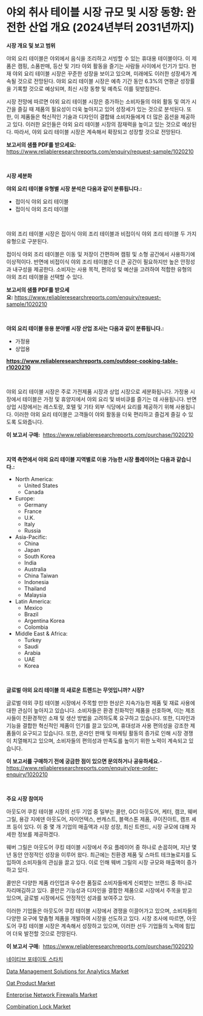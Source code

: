<p><h1>야외 취사 테이블 시장 규모 및 시장 동향: 완전한 산업 개요 (2024년부터 2031년까지)</h1></p><p><strong>시장 개요 및 보고 범위</strong></p>
<p><p>야외 요리 테이블은 야외에서 음식을 조리하고 서빙할 수 있는 휴대용 테이블이다. 이 제품은 캠핑, 소품판매, 등산 및 기타 야외 활동을 즐기는 사람들 사이에서 인기가 있다. 현재 야외 요리 테이블 시장은 꾸준한 성장을 보이고 있으며, 미래에도 이러한 성장세가 계속될 것으로 전망된다. 야외 요리 테이블 시장은 예측 기간 동안 6.3%의 연평균 성장률을 기록할 것으로 예상되며, 최신 시장 동향 및 예측도 이를 뒷받침한다. </p><p>시장 전망에 따르면 야외 요리 테이블 시장은 증가하는 소비자들의 야외 활동 및 여가 시간을 즐길 때 제품의 필요성이 더욱 높아지고 있어 성장세가 있는 것으로 분석된다. 또한, 이 제품들은 혁신적인 기술과 디자인이 결합돼 소비자들에게 더 많은 옵션을 제공하고 있다. 이러한 요인들은 야외 요리 테이블 시장의 잠재력을 높이고 있는 것으로 예상된다. 따라서, 야외 요리 테이블 시장은 계속해서 확장되고 성장할 것으로 전망된다.</p></p>
<p><strong>보고서의 샘플 PDF를 받으세요:</strong> <a href="https://www.reliableresearchreports.com/enquiry/request-sample/1020210">https://www.reliableresearchreports.com/enquiry/request-sample/1020210</a></p>
<p>&nbsp;</p>
<p><strong>시장 세분화</strong></p>
<p><strong>야외 요리 테이블 유형별 시장 분석은 다음과 같이 분류됩니다.:</strong></p>
<p><ul><li>접이식 야외 요리 테이블</li><li>접이식 야외 조리 테이블</li></ul></p>
<p>&nbsp;</p>
<p><p>야외 조리 테이블 시장은 접이식 야외 조리 테이블과 비접이식 야외 조리 테이블 두 가지 유형으로 구분된다. </p><p>접이식 야외 조리 테이블은 이동 및 저장이 간편하며 캠핑 및 소형 공간에서 사용하기에 이상적이다. 반면에 비접이식 야외 조리 테이블은 더 큰 공간이 필요하지만 높은 안정성과 내구성을 제공한다. 소비자는 사용 목적, 편의성 및 예산을 고려하여 적합한 유형의 야외 조리 테이블을 선택할 수 있다.</p></p>
<p><strong>보고서의 샘플 PDF를 받으세요:</strong>&nbsp;<a href="https://www.reliableresearchreports.com/enquiry/request-sample/1020210">https://www.reliableresearchreports.com/enquiry/request-sample/1020210</a></p>
<p>&nbsp;</p>
<p><strong> 야외 요리 테이블 응용 분야별 시장 산업 조사는 다음과 같이 분류됩니다.:</strong></p>
<p><ul><li>가정용</li><li>상업용</li></ul></p>
<p><strong><a href="https://www.reliableresearchreports.com/outdoor-cooking-table-r1020210">https://www.reliableresearchreports.com/outdoor-cooking-table-r1020210</a></strong></p>
<p>&nbsp;</p>
<p><p>야외 요리 테이블 시장은 주로 가전제품 시장과 상업 시장으로 세분화됩니다. 가정용 시장에서 테이블은 가정 및 휴양지에서 야외 요리 및 바비큐를 즐기는 데 사용됩니다. 반면 상업 시장에서는 레스토랑, 호텔 및 기타 외부 식당에서 요리를 제공하기 위해 사용됩니다. 이러한 야외 요리 테이블은 고객들이 야외 활동을 더욱 편리하고 즐겁게 즐길 수 있도록 도와줍니다.</p></p>
<p><strong>이 보고서 구매:</strong>&nbsp; <a href="https://www.reliableresearchreports.com/purchase/1020210">https://www.reliableresearchreports.com/purchase/1020210</a></p>
<p>&nbsp;</p>
<p><strong>지역 측면에서 야외 요리 테이블 지역별로 이용 가능한 시장 플레이어는 다음과 같습니다.:</strong></p>
<p><ul>
    <li>
        North America:
        <ul>
            <li>United States</li>
            <li>Canada</li>
        </ul>
    </li>
    <li>
        Europe:
        <ul>
            <li>Germany</li>
            <li>France</li>
            <li>U.K.</li>
            <li>Italy</li>
            <li>Russia</li>
        </ul>
    </li>
    <li>
        Asia-Pacific:
        <ul>
            <li>China</li>
            <li>Japan</li>
            <li>South Korea</li>
            <li>India</li>
            <li>Australia</li>
            <li>China Taiwan</li>
            <li>Indonesia</li>
            <li>Thailand</li>
            <li>Malaysia</li>
        </ul>
    </li>
    <li>
        Latin America:
        <ul>
            <li>Mexico</li>
            <li>Brazil</li>
            <li>Argentina Korea</li>
            <li>Colombia</li>
        </ul>
    </li>
    <li>
        Middle East & Africa:
        <ul>
            <li>Turkey</li>
            <li>Saudi</li>
            <li>Arabia</li>
            <li>UAE</li>
            <li>Korea</li>
        </ul>
    </li>
    </ul></p>
<p>&nbsp;</p>
<p><strong>글로벌 야외 요리 테이블 의 새로운 트렌드는 무엇입니까? 시장?</strong></p>
<p><p>글로벌 야외 쿠킹 테이블 시장에서 주목할 만한 현상은 지속가능한 제품 및 재료 사용에 대한 관심이 높아지고 있습니다. 소비자들은 환경 친화적인 제품을 선호하며, 이는 제조사들이 친환경적인 소재 및 생산 방법을 고려하도록 요구하고 있습니다. 또한, 디자인과 기능을 결합한 혁신적인 제품이 인기를 끌고 있으며, 휴대성과 사용 편의성을 강조한 제품들이 요구되고 있습니다. 또한, 온라인 판매 및 마케팅 활동의 증가로 인해 시장 경쟁이 치열해지고 있으며, 소비자들의 편의성과 만족도를 높이기 위한 노력이 계속되고 있습니다.</p></p>
<p><strong>이 보고서를 구매하기 전에 궁금한 점이 있으면 문의하거나 공유하세요.</strong>- <a href="https://www.reliableresearchreports.com/enquiry/pre-order-enquiry/1020210">https://www.reliableresearchreports.com/enquiry/pre-order-enquiry/1020210</a></p>
<p>&nbsp;</p>
<p><strong>주요 시장 참여자</strong></p>
<p><p>아웃도어 쿠킹 테이블 시장의 선두 기업 중 일부는 콜만, GCI 아웃도어, 케터, 캠코, 웨버 그릴, 용강 지에덴 아웃도어, 자이언텍스, 썬캐스트, 블랙스톤 제품, 쿠이진아트, 캠프 셰프 등이 있다. 이 중 몇 개 기업의 매출액과 시장 성장, 최신 트렌드, 시장 규모에 대해 자세한 정보를 제공하겠다.</p><p>웨버 그릴은 아웃도어 쿠킹 테이블 시장에서 주요 플레이어 중 하나로 손꼽히며, 지난 몇 년 동안 안정적인 성장을 이루어 왔다. 최근에는 친환경 제품 및 스마트 테크놀로지를 도입하여 소비자들의 관심을 끌고 있다. 이로 인해 웨버 그릴의 시장 규모와 매출액이 증가하고 있다.</p><p>콜만은 다양한 제품 라인업과 우수한 품질로 소비자들에게 신뢰받는 브랜드 중 하나로 자리매김하고 있다. 콜만은 기능성과 디자인을 결합한 제품으로 시장에서 주목을 받고 있으며, 글로벌 시장에서도 안정적인 성과를 보여주고 있다.</p><p>이러한 기업들은 아웃도어 쿠킹 테이블 시장에서 경쟁을 이끌어가고 있으며, 소비자들의 다양한 요구에 맞춤형 제품을 개발하여 시장을 선도하고 있다. 시장 조사에 따르면, 아웃도어 쿠킹 테이블 시장은 계속해서 성장하고 있으며, 이러한 선두 기업들의 노력에 힘입어 더욱 발전할 것으로 전망된다.</p></p>
<p><strong>이 보고서 구매:</strong>&nbsp;&nbsp;<a href="https://www.reliableresearchreports.com/purchase/1020210">https://www.reliableresearchreports.com/purchase/1020210</a></p>
<p><p><a href="https://github.com/JackieFauhey9089475/Market-Research-Report-List-1/blob/main/196143958925.md">네이티브 포테이토 스타치</a></p><p><a href="https://github.com/julyju69/Market-Research-Report-List-3/blob/main/data-management-solutions-for-analytics-market.md">Data Management Solutions for Analytics Market</a></p><p><a href="https://www.linkedin.com/pulse/oat-product-market-outlook-industry-overview-forecast-6gmye?trackingId=EltFQLnM6y2L1XC1yCBWtQ%3D%3D">Oat Product Market</a></p><p><a href="https://github.com/nathandecarvalho/Market-Research-Report-List-3/blob/main/enterprise-network-firewalls-market.md">Enterprise Network Firewalls Market</a></p><p><a href="https://issuu.com/reportprime-2/docs/combination-lock-market-size-2030.pptx">Combination Lock Market</a></p></p>